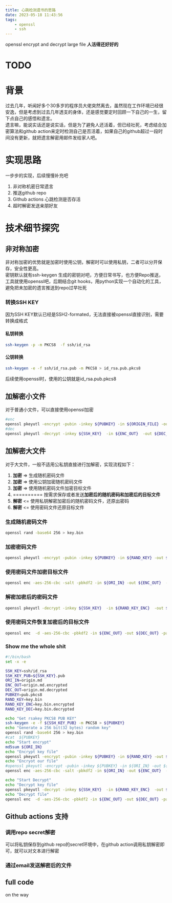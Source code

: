 ```yaml
---
title: 心跳检测遗书的思路
date: 2023-05-18 11:43:56
tags:
    - openssl
    - ssh
---
```

openssl encrypt and decrypt large file
**人活得还好好的**
<!-- toc -->

# TODO

# 背景
过去几年，听闻好多个30多岁的程序员大佬突然离去，虽然现在工作环境已经很安逸，但是考虑到过去几年透支的身体，还是感觉要定时回顾一下自己的一生，留下点自己的感悟和遗言。   
遗言嘛，能说实话还是说实话，但是为了避免人还活着，但已经社死，考虑结合加密算法和github action来定时检测自己是否活着，如果自己的github超过一段时间没有更新，就把遗言解密用邮件发给家人吧。

# 实现思路
一步步的实现，后续慢慢补充吧

1. 非对称机密日常遗言
2. 推送github repo
3. Github actions 心跳检测是否存活
4. 超时解密发送亲朋好友

# 技术细节探究
## 非对称加密
非对称加密的优势就是加密时使用公钥，解密时可以使用私钥，二者可以分开保存，安全性更高。   
密钥默认就有ssh-keygen 生成的密钥对吧，方便日常书写，也方便Repo推送， 工具就使用openssl吧，后期结合git hooks，用python实现一个自动化的工具，避免把未加密的遗言推送到repo过早社死
### 转换SSH KEY
因为SSH KEY默认已经是SSH2-formated，无法直接被openssl直接识别，需要转换成格式
#### 私钥转换
```bash
ssh-keygen -p -m PKCS8  -f ssh/id_rsa 
```
#### 公钥转换

```bash
ssh-keygen -e -f ssh/id_rsa.pub -m PKCS8 > id_rsa.pub.pkcs8
```
后续使用openssl时，使用的公钥就是id_rsa.pub.pkcs8

## 加解密小文件
对于普通小文件，可以直接使用openssl加密
```bash
#enc
openssl pkeyutl -encrypt -pubin -inkey ${PUBKEY} -in ${ORIGIN_FILE} -out ${ENC_OUT}
#dec
openssl pkeyutl -decrypt -inkey ${SSH_KEY}  -in ${ENC_OUT}  -out ${DEC_OUT}
```
## 加解密大文件
对于大文件，一般不适用公私钥直接进行加解密，实现流程如下：

1. **加密** => 生成随机密码文件
2. **加密** => 使用公钥加密随机密码文件
3. **加密** => 使用随机密码文件加密目标文件
4. ========== 按需求保存或者发送**加密后的随机密码和加密后的目标文件**
5. **解密** <= 使用私钥解密加密后的随机密码文件，还原出密码
6. **解密** <= 使用密码文件还原目标文件

### 生成随机密码文件
```bash 
openssl rand -base64 256 > key.bin
```

### 加密密码文件
```bash
openssl pkeyutl -encrypt -pubin -inkey ${PUBKEY} -in ${RAND_KEY} -out ${RAND_KEY_ENC}
```
### 使用密码文件加密目标文件
```bash
openssl enc -aes-256-cbc -salt -pbkdf2 -in ${ORI_IN} -out ${ENC_OUT}  -pass file:${RAND_KEY}
```

### 解密加密后的密码文件
```bash
openssl pkeyutl -decrypt -inkey ${SSH_KEY}  -in ${RAND_KEY_ENC}  -out ${RAND_KEY_DEC}
```

### 使用密码文件恢复加密后的目标文件
```bash
openssl enc  -d -aes-256-cbc -pbkdf2 -in ${ENC_OUT} -out ${DEC_OUT} -pass file:${RAND_KEY_DEC}
```

### Show me the whole shit
```bash
#!/bin/bash
set -x -e

SSH_KEY=ssh/id_rsa
SSH_KEY_PUB=${SSH_KEY}.pub
ORI_IN=origin.md
ENC_OUT=origin.md.encrypted
DEC_OUT=origin.md.decrypted
PUBKEY=pub.pkcs8
RAND_KEY=key.bin
RAND_KEY_ENC=key.bin.encrypted
RAND_KEY_DEC=key.bin.decrypted

echo "Get rsakey PKCS8 PUB KEY"
ssh-keygen -e -f ${SSH_KEY_PUB} -m PKCS8 > ${PUBKEY}
echo "Generate a 256 bit(32 bytes) random key"
openssl rand -base64 256 > key.bin
#cat  ${PUBKEY}
echo "Start encrypt"
md5sum ${ORI_IN}
echo "Encrypt key file"
openssl pkeyutl -encrypt -pubin -inkey ${PUBKEY} -in ${RAND_KEY} -out ${RAND_KEY_ENC}
echo "Encryot our file"
#openssl pkeyutl -encrypt -pubin -inkey ${PUBKEY} -in ${ORI_IN} -out ${ENC_OUT}
openssl enc -aes-256-cbc -salt -pbkdf2 -in ${ORI_IN} -out ${ENC_OUT}  -pass file:${RAND_KEY}

echo "Start Decrypt"
echo "Decrypt key file"
openssl pkeyutl -decrypt -inkey ${SSH_KEY}  -in ${RAND_KEY_ENC}  -out ${RAND_KEY_DEC}
echo "Decrypt file"
openssl enc  -d -aes-256-cbc -pbkdf2 -in ${ENC_OUT} -out ${DEC_OUT} -pass file:${RAND_KEY_DEC}
```

## Github actions 支持
### 调用repo secret解密

可以将私钥保存到github repo的secret环境中，在github action调用私钥解密即可，就可以对文本进行解密
### 通过email发送解密后的文件

## full code 
on the way 